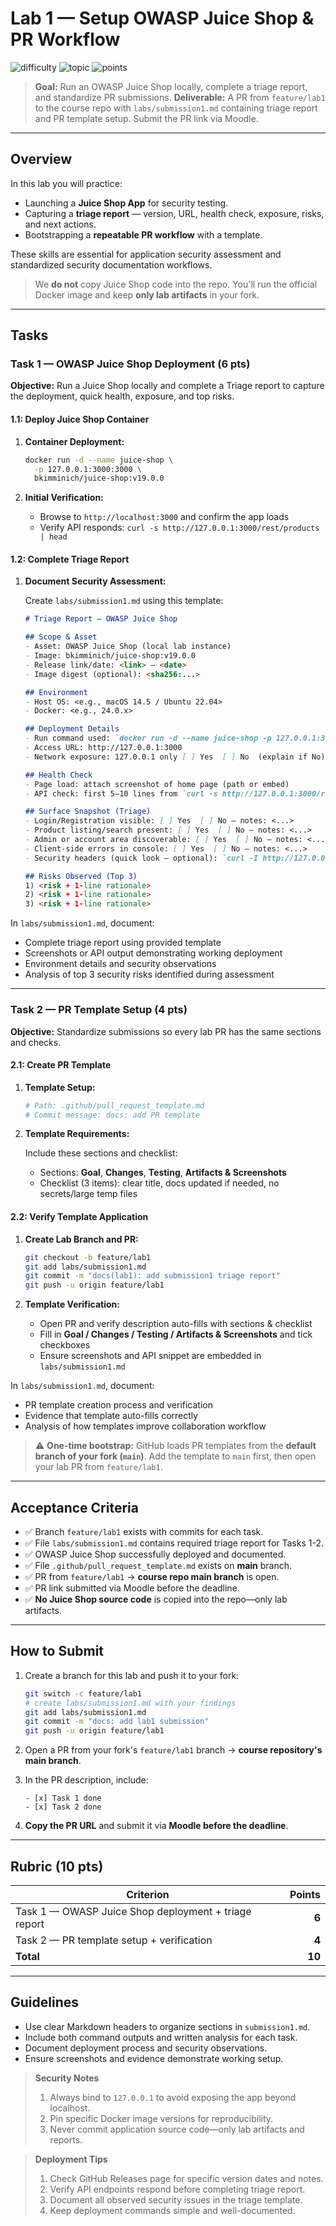 # Lab 1 — Setup OWASP Juice Shop & PR Workflow

![difficulty](https://img.shields.io/badge/difficulty-beginner-success)
![topic](https://img.shields.io/badge/topic-AppSec%20Basics-blue)
![points](https://img.shields.io/badge/points-10-orange)

> **Goal:** Run an OWASP Juice Shop locally, complete a triage report, and standardize PR submissions.
> **Deliverable:** A PR from `feature/lab1` to the course repo with `labs/submission1.md` containing triage report and PR template setup. Submit the PR link via Moodle.

---

## Overview

In this lab you will practice:
- Launching a **Juice Shop App** for security testing.
- Capturing a **triage report** — version, URL, health check, exposure, risks, and next actions.
- Bootstrapping a **repeatable PR workflow** with a template.

These skills are essential for application security assessment and standardized security documentation workflows.

> We **do not** copy Juice Shop code into the repo. You'll run the official Docker image and keep **only lab artifacts** in your fork.

---

## Tasks

### Task 1 — OWASP Juice Shop Deployment (6 pts)

**Objective:** Run a Juice Shop locally and complete a Triage report to capture the deployment, quick health, exposure, and top risks.

#### 1.1: Deploy Juice Shop Container

1. **Container Deployment:**

   ```bash
   docker run -d --name juice-shop \
     -p 127.0.0.1:3000:3000 \
     bkimminich/juice-shop:v19.0.0
   ```

2. **Initial Verification:**

   - Browse to `http://localhost:3000` and confirm the app loads
   - Verify API responds: `curl -s http://127.0.0.1:3000/rest/products | head`

#### 1.2: Complete Triage Report

1. **Document Security Assessment:**

   Create `labs/submission1.md` using this template:

   ```markdown
   # Triage Report — OWASP Juice Shop

   ## Scope & Asset
   - Asset: OWASP Juice Shop (local lab instance)
   - Image: bkimminich/juice-shop:v19.0.0
   - Release link/date: <link> — <date>
   - Image digest (optional): <sha256:...>

   ## Environment
   - Host OS: <e.g., macOS 14.5 / Ubuntu 22.04>
   - Docker: <e.g., 24.0.x>

   ## Deployment Details
   - Run command used: `docker run -d --name juice-shop -p 127.0.0.1:3000:3000 bkimminich/juice-shop:v19.0.0`
   - Access URL: http://127.0.0.1:3000
   - Network exposure: 127.0.0.1 only [ ] Yes  [ ] No  (explain if No)

   ## Health Check
   - Page load: attach screenshot of home page (path or embed)
   - API check: first 5–10 lines from `curl -s http://127.0.0.1:3000/rest/products | head`

   ## Surface Snapshot (Triage)
   - Login/Registration visible: [ ] Yes  [ ] No — notes: <...>
   - Product listing/search present: [ ] Yes  [ ] No — notes: <...>
   - Admin or account area discoverable: [ ] Yes  [ ] No — notes: <...>
   - Client-side errors in console: [ ] Yes  [ ] No — notes: <...>
   - Security headers (quick look — optional): `curl -I http://127.0.0.1:3000` → CSP/HSTS present? notes: <...>

   ## Risks Observed (Top 3)
   1) <risk + 1‑line rationale>
   2) <risk + 1‑line rationale>
   3) <risk + 1‑line rationale>
   ```

In `labs/submission1.md`, document:
- Complete triage report using provided template
- Screenshots or API output demonstrating working deployment
- Environment details and security observations
- Analysis of top 3 security risks identified during assessment

---

### Task 2 — PR Template Setup (4 pts)

**Objective:** Standardize submissions so every lab PR has the same sections and checks.

#### 2.1: Create PR Template

1. **Template Setup:**

   ```bash
   # Path: .github/pull_request_template.md
   # Commit message: docs: add PR template
   ```

2. **Template Requirements:**

   Include these sections and checklist:
   - Sections: **Goal**, **Changes**, **Testing**, **Artifacts & Screenshots**
   - Checklist (3 items): clear title, docs updated if needed, no secrets/large temp files

#### 2.2: Verify Template Application

1. **Create Lab Branch and PR:**

   ```bash
   git checkout -b feature/lab1
   git add labs/submission1.md
   git commit -m "docs(lab1): add submission1 triage report"
   git push -u origin feature/lab1
   ```

2. **Template Verification:**

   - Open PR and verify description auto-fills with sections & checklist
   - Fill in **Goal / Changes / Testing / Artifacts & Screenshots** and tick checkboxes
   - Ensure screenshots and API snippet are embedded in `labs/submission1.md`

In `labs/submission1.md`, document:
- PR template creation process and verification
- Evidence that template auto-fills correctly
- Analysis of how templates improve collaboration workflow

> ⚠️ **One-time bootstrap:** GitHub loads PR templates from the **default branch of your fork (`main`)**. Add the template to `main` first, then open your lab PR from `feature/lab1`.

---

## Acceptance Criteria

- ✅ Branch `feature/lab1` exists with commits for each task.
- ✅ File `labs/submission1.md` contains required triage report for Tasks 1-2.
- ✅ OWASP Juice Shop successfully deployed and documented.
- ✅ File `.github/pull_request_template.md` exists on **main** branch.
- ✅ PR from `feature/lab1` → **course repo main branch** is open.
- ✅ PR link submitted via Moodle before the deadline.
- ✅ **No Juice Shop source code** is copied into the repo—only lab artifacts.

---

## How to Submit

1. Create a branch for this lab and push it to your fork:

   ```bash
   git switch -c feature/lab1
   # create labs/submission1.md with your findings
   git add labs/submission1.md
   git commit -m "docs: add lab1 submission"
   git push -u origin feature/lab1
   ```

2. Open a PR from your fork's `feature/lab1` branch → **course repository's main branch**.

3. In the PR description, include:

   ```text
   - [x] Task 1 done
   - [x] Task 2 done
   ```

4. **Copy the PR URL** and submit it via **Moodle before the deadline**.

---

## Rubric (10 pts)

| Criterion                                                | Points |
| -------------------------------------------------------- | -----: |
| Task 1 — OWASP Juice Shop deployment + triage report    |  **6** |
| Task 2 — PR template setup + verification               |  **4** |
| **Total**                                                | **10** |

---

## Guidelines

- Use clear Markdown headers to organize sections in `submission1.md`.
- Include both command outputs and written analysis for each task.
- Document deployment process and security observations.
- Ensure screenshots and evidence demonstrate working setup.

> **Security Notes**
> 1. Always bind to `127.0.0.1` to avoid exposing the app beyond localhost.
> 2. Pin specific Docker image versions for reproducibility.
> 3. Never commit application source code—only lab artifacts and reports.

> **Deployment Tips**
> 1. Check GitHub Releases page for specific version dates and notes.
> 2. Verify API endpoints respond before completing triage report.
> 3. Document all observed security issues in the triage template.
> 4. Keep deployment commands simple and well-documented.

